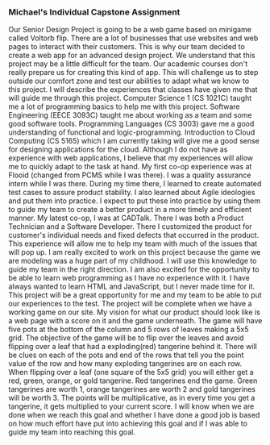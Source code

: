 ### Michael's Individual Capstone Assignment

Our Senior Design Project is going to be a web game based on minigame called Voltorb flip. There are a lot of businesses that use websites and web pages to interact with their customers. This is why our team decided to create a web app for an advanced design project. We understand that this project may be a little difficult for the team. Our academic courses don't really prepare us for creating this kind of app. This will challenge us to step outside our comfort zone and test our abilities to adapt what we know to this project.
	I will describe the experiences that classes have given me that will guide me through this project. Computer Science 1 (CS 1021C) taught me a lot of programming basics to help me with this project. Software Engineering (EECE 3093C) taught me about working as a team and some good software tools. Programming Languages (CS 3003) gave me a good understanding of functional and logic-programming. Introduction to Cloud Computing (CS 5165) which I am currently taking will give me a good sense for designing applications for the cloud. Although I do not have as experience with web applications, I believe that my experiences will allow me to quickly adapt to the task at hand.
	My first co-op experience was at Flooid (changed from PCMS while I was there). I was a quality assurance intern while I was there. During my time there, I learned to create automated test cases to assure product stability. I also learned about Agile ideologies and put them into practice. I expect to put these into practice by using them to guide my team to create a better product in a more timely and efficient manner. My latest co-op, I was at CADTalk.  There I was both a Product Technician and a Software Developer. There I customized the product for customer's individual needs and fixed defects that occurred in the product. This experience will allow me to help my team with much of the issues that will pop up.
	I am really excited to work on this project because the game we are modeling was a huge part of my childhood. I will use this knowledge to guide my team in the right direction. I am also excited for the opportunity to be able to learn web programming as I have no experience with it. I have always wanted to learn HTML and JavaScript, but I never made time for it. This project will be a great opportunity for me and my team to be able to put our experiences to the test. The project will be complete when we have a working game on our site.
	My vision for what our product should look like is a web page with a score on it and the game underneath. The game will have five pots at the bottom of the column and 5 rows of leaves making a 5x5 grid. The objective of the game will be to flip over the leaves and avoid flipping over a leaf that had a exploding(red) tangerine behind it. There will be clues on each of the pots and end of the rows that tell you the point value of the row and how many exploding tangerines are on each row. When flipping over a leaf (one square of the 5x5 grid) you will either get a red, green, orange, or gold tangerine. Red tangerines end the game. Green tangerines are worth 1, orange tangerines are worth 2 and gold tangerines will be worth 3. The points will be multiplicative, as in every time you get a tangerine, it gets multiplied to your current score. I will know when we are done when we reach this goal and whether I have done a good job is based on how much effort have put into achieving this goal and if I was able to guide my team into reaching this goal.
